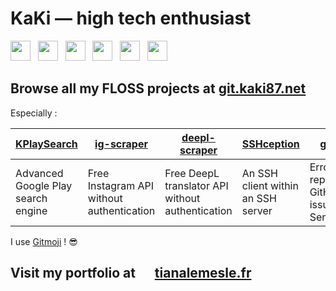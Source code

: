 # KaKi — high tech enthusiast

<a href="https://www.npmjs.com/~kaki87"><img src="https://static.npmjs.com/b0f1a8318363185cc2ea6a40ac23eeb2.png" width="32" height="32"></a>  
<a href="https://www.linkedin.com/in/tianalemesle/"><img src="https://static-exp1.licdn.com/sc/h/al2o9zrvru7aqj8e1x2rzsrca" width="32" height="32"></a>  
<a href="https://www.betaseries.com/membre/KaKi87"><img src="https://www.betaseries.com/images/site/favicon-32x32.png" width="32" height="32"></a>  
<a href="https://pixelfed.de/KaKi87"><img src="https://pixelfed.de/img/favicon.png" width="32" height="32"></a>  
<a href="https://discord.gg/YkwCHKF7MU"><img src="https://discord.com/assets/07dca80a102d4149e9736d4b162cff6f.ico" width="32" height="32"></a>  
<a href="https://old.reddit.com/user/KaKi_87"><img src="https://www.redditstatic.com/desktop2x/img/favicon/android-icon-192x192.png" width="32" height="32"></a>

## Browse all my FLOSS projects at [git.kaki87.net](https://git.kaki87.net/KaKi87)

Especially :

| [KPlaySearch](https://git.kaki87.net/KaKi87/KPlaySearch) | [ig-scraper](https://git.kaki87.net/KaKi87/ig-scraper) | [deepl-scraper](https://git.kaki87.net/KaKi87/deepl-scraper) | [SSHception](https://git.kaki87.net/KaKi87/sshception) | [glitchgit](https://git.kaki87.net/KaKi87/glitchgit)
| - | - | - | - | - |
| Advanced Google Play search engine | Free Instagram API without authentication | Free DeepL translator API without authentication | An SSH client within an SSH server | Error reporting to GitHub/Gitea issues from Sentry SDK

I use [Gitmoji](https://gitmoji.kaki87.net) ! :sunglasses:

## Visit my portfolio at  <a href="https://tianalemesle.fr"><img src="https://tianalemesle.fr/assets/img/thornhill.png" width="16" height="16"></a> [tianalemesle.fr](https://tianalemesle.fr)
